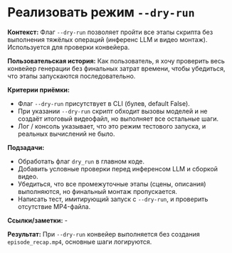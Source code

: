 # **Реализовать режим `--dry-run`**


**Контекст:** Флаг `--dry-run` позволяет пройти все этапы скрипта без выполнения тяжёлых операций (инференс LLM и видео монтаж). Используется для проверки конвейера.


**Пользовательская история:** Как пользователь, я хочу проверить весь конвейер генерации без финальных затрат времени, чтобы убедиться, что этапы запускаются последовательно.


**Критерии приёмки:**
- Флаг `--dry-run` присутствует в CLI (булев, default False).
- При указании `--dry-run` скрипт обходит вызовы моделей и не создаёт итоговый видеофайл, но выполняет все остальные шаги.
- Лог / консоль указывает, что это режим тестового запуска, и реальных вычислений не было.


**Подзадачи:**
- Обработать флаг `dry_run` в главном коде.
- Добавить условные проверки перед инференсом LLM и сборкой видео.
- Убедиться, что все промежуточные этапы (сцены, описания) выполняются, но финальный монтаж пропускается.
- Написать тест, имитирующий запуск с `--dry-run`, и проверить отсутствие MP4-файла.


**Ссылки/заметки:** -


**Результат:** При `--dry-run` конвейер выполняется без создания `episode_recap.mp4`, основные шаги логируются.
